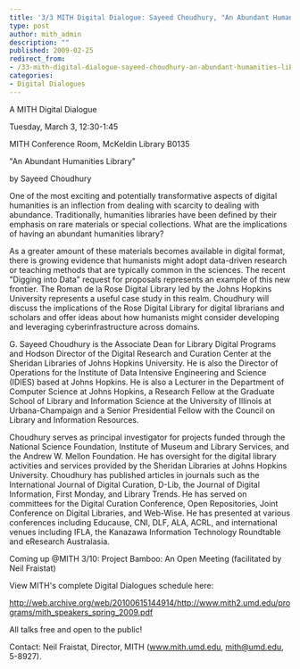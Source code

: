 ```yaml
---
title: '3/3 MITH Digital Dialogue: Sayeed Choudhury, "An Abundant Humanities Library"'
type: post
author: mith_admin
description: ""
published: 2009-02-25
redirect_from: 
- /33-mith-digital-dialogue-sayeed-choudhury-an-abundant-humanities-library/
categories:
- Digital Dialogues
---
```

A MITH Digital Dialogue

Tuesday, March 3, 12:30-1:45

MITH Conference Room, McKeldin Library B0135

"An Abundant Humanities Library"

by Sayeed Choudhury

One of the most exciting and potentially transformative aspects of digital humanities is an inflection from dealing with scarcity to dealing with abundance. Traditionally, humanities libraries have been defined by their emphasis on rare materials or special collections. What are the implications of having an abundant humanities library?

As a greater amount of these materials becomes available in digital format, there is growing evidence that humanists might adopt data-driven research or teaching methods that are typically common in the sciences. The recent "Digging into Data" request for proposals represents an example of this new frontier. The Roman de la Rose Digital Library led by the Johns Hopkins University represents a useful case study in this realm. Choudhury will discuss the implications of the Rose Digital Library for digital librarians and scholars and offer ideas about how humanists might consider developing and leveraging cyberinfrastructure across domains.

G. Sayeed Choudhury is the Associate Dean for Library Digital Programs and Hodson Director of the Digital Research and Curation Center at the Sheridan Libraries of Johns Hopkins University. He is also the Director of Operations for the Institute of Data Intensive Engineering and Science (IDIES) based at Johns Hopkins. He is also a Lecturer in the Department of Computer Science at Johns Hopkins, a Research Fellow at the Graduate School of Library and Information Science at the University of Illinois at Urbana-Champaign and a Senior Presidential Fellow with the Council on Library and Information Resources.

Choudhury serves as principal investigator for projects funded through the National Science Foundation, Institute of Museum and Library Services, and the Andrew W. Mellon Foundation. He has oversight for the digital library activities and services provided by the Sheridan Libraries at Johns Hopkins University. Choudhury has published articles in journals such as the International Journal of Digital Curation, D-Lib, the Journal of Digital Information, First Monday, and Library Trends. He has served on committees for the Digital Curation Conference, Open Repositories, Joint Conference on Digital Libraries, and Web-Wise. He has presented at various conferences including Educause, CNI, DLF, ALA, ACRL, and international venues including IFLA, the Kanazawa Information Technology Roundtable and eResearch Australasia.

Coming up @MITH 3/10: Project Bamboo: An Open Meeting (facilitated by Neil Fraistat)

View MITH's complete Digital Dialogues schedule here:

http://web.archive.org/web/20100615144914/http://www.mith2.umd.edu/programs/mith_speakers_spring_2009.pdf

All talks free and open to the public!

Contact: Neil Fraistat, Director, MITH (www.mith.umd.edu, mith@umd.edu, 5-8927).
